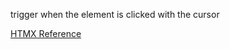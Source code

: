 trigger when the element is clicked with the cursor


[HTMX Reference](https://htmx.org/attributes/hx-trigger/)
